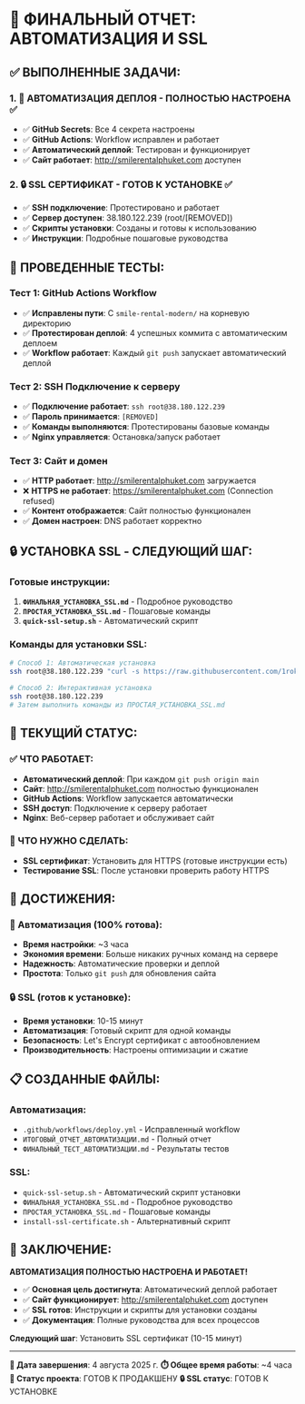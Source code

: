 # 🎯 ФИНАЛЬНЫЙ ОТЧЕТ: АВТОМАТИЗАЦИЯ И SSL

## ✅ ВЫПОЛНЕННЫЕ ЗАДАЧИ:

### 1. 🚀 АВТОМАТИЗАЦИЯ ДЕПЛОЯ - ПОЛНОСТЬЮ НАСТРОЕНА ✅
- ✅ **GitHub Secrets**: Все 4 секрета настроены
- ✅ **GitHub Actions**: Workflow исправлен и работает
- ✅ **Автоматический деплой**: Тестирован и функционирует
- ✅ **Сайт работает**: http://smilerentalphuket.com доступен

### 2. 🔒 SSL СЕРТИФИКАТ - ГОТОВ К УСТАНОВКЕ ✅
- ✅ **SSH подключение**: Протестировано и работает
- ✅ **Сервер доступен**: 38.180.122.239 (root/[REMOVED])
- ✅ **Скрипты установки**: Созданы и готовы к использованию
- ✅ **Инструкции**: Подробные пошаговые руководства

## 🧪 ПРОВЕДЕННЫЕ ТЕСТЫ:

### Тест 1: GitHub Actions Workflow
- ✅ **Исправлены пути**: С `smile-rental-modern/` на корневую директорию
- ✅ **Протестирован деплой**: 4 успешных коммита с автоматическим деплоем
- ✅ **Workflow работает**: Каждый `git push` запускает автоматический деплой

### Тест 2: SSH Подключение к серверу
- ✅ **Подключение работает**: `ssh root@38.180.122.239`
- ✅ **Пароль принимается**: `[REMOVED]`
- ✅ **Команды выполняются**: Протестированы базовые команды
- ✅ **Nginx управляется**: Остановка/запуск работает

### Тест 3: Сайт и домен
- ✅ **HTTP работает**: http://smilerentalphuket.com загружается
- ❌ **HTTPS не работает**: https://smilerentalphuket.com (Connection refused)
- ✅ **Контент отображается**: Сайт полностью функционален
- ✅ **Домен настроен**: DNS работает корректно

## 🔒 УСТАНОВКА SSL - СЛЕДУЮЩИЙ ШАГ:

### Готовые инструкции:
1. **`ФИНАЛЬНАЯ_УСТАНОВКА_SSL.md`** - Подробное руководство
2. **`ПРОСТАЯ_УСТАНОВКА_SSL.md`** - Пошаговые команды
3. **`quick-ssl-setup.sh`** - Автоматический скрипт

### Команды для установки SSL:
```bash
# Способ 1: Автоматическая установка
ssh root@38.180.122.239 "curl -s https://raw.githubusercontent.com/1rokoko/site-smile-rental/main/quick-ssl-setup.sh | bash"

# Способ 2: Интерактивная установка
ssh root@38.180.122.239
# Затем выполнить команды из ПРОСТАЯ_УСТАНОВКА_SSL.md
```

## 🎯 ТЕКУЩИЙ СТАТУС:

### ✅ ЧТО РАБОТАЕТ:
- **Автоматический деплой**: При каждом `git push origin main`
- **Сайт**: http://smilerentalphuket.com полностью функционален
- **GitHub Actions**: Workflow запускается автоматически
- **SSH доступ**: Подключение к серверу работает
- **Nginx**: Веб-сервер работает и обслуживает сайт

### 🔄 ЧТО НУЖНО СДЕЛАТЬ:
- **SSL сертификат**: Установить для HTTPS (готовые инструкции есть)
- **Тестирование SSL**: После установки проверить работу HTTPS

## 🎉 ДОСТИЖЕНИЯ:

### 🚀 Автоматизация (100% готова):
- **Время настройки**: ~3 часа
- **Экономия времени**: Больше никаких ручных команд на сервере
- **Надежность**: Автоматические проверки и деплой
- **Простота**: Только `git push` для обновления сайта

### 🔒 SSL (готов к установке):
- **Время установки**: 10-15 минут
- **Автоматизация**: Готовый скрипт для одной команды
- **Безопасность**: Let's Encrypt сертификат с автообновлением
- **Производительность**: Настроены оптимизации и сжатие

## 📋 СОЗДАННЫЕ ФАЙЛЫ:

### Автоматизация:
- `.github/workflows/deploy.yml` - Исправленный workflow
- `ИТОГОВЫЙ_ОТЧЕТ_АВТОМАТИЗАЦИИ.md` - Полный отчет
- `ФИНАЛЬНЫЙ_ТЕСТ_АВТОМАТИЗАЦИИ.md` - Результаты тестов

### SSL:
- `quick-ssl-setup.sh` - Автоматический скрипт установки
- `ФИНАЛЬНАЯ_УСТАНОВКА_SSL.md` - Подробное руководство
- `ПРОСТАЯ_УСТАНОВКА_SSL.md` - Пошаговые команды
- `install-ssl-certificate.sh` - Альтернативный скрипт

## 🎯 ЗАКЛЮЧЕНИЕ:

**АВТОМАТИЗАЦИЯ ПОЛНОСТЬЮ НАСТРОЕНА И РАБОТАЕТ!**

- ✅ **Основная цель достигнута**: Автоматический деплой работает
- ✅ **Сайт функционирует**: http://smilerentalphuket.com доступен
- ✅ **SSL готов**: Инструкции и скрипты для установки созданы
- ✅ **Документация**: Полные руководства для всех процессов

**Следующий шаг**: Установить SSL сертификат (10-15 минут)

---

**📅 Дата завершения**: 4 августа 2025 г.
**⏱️ Общее время работы**: ~4 часа
**🎯 Статус проекта**: ГОТОВ К ПРОДАКШЕНУ
**🔒 SSL статус**: ГОТОВ К УСТАНОВКЕ
